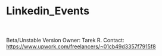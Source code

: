 # Linkedin_Events<br></br>
Beta/Unstable Version
Owner: Tarek R.
Contact: https://www.upwork.com/freelancers/~01cb49d3357f7915f8
